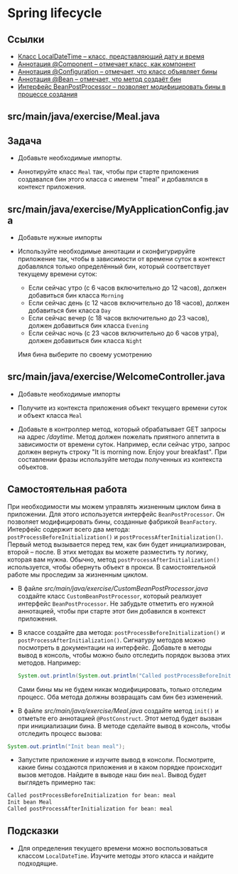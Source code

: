 # Spring lifecycle

## Ссылки

* [Класс LocalDateTime – класс, представляющий дату и время](https://docs.oracle.com/en/java/javase/11/docs/api/java.base/java/time/LocalDateTime.html)
* [Аннотация @Component – отмечает класс, как компонент](https://docs.spring.io/spring-framework/docs/current/javadoc-api/org/springframework/stereotype/Component.html)
* [Аннотация @Configuration – отмечает, что класс объявляет бины](https://docs.spring.io/spring-framework/docs/current/javadoc-api/org/springframework/context/annotation/Configuration.html)
* [Аннотация @Bean – отмечает, что метод создаёт бин](https://docs.spring.io/spring-framework/docs/current/javadoc-api/org/springframework/context/annotation/Bean.html)
* [Интерфейс BeanPostProcessor – позволяет модифицировать бины в процессе создания](https://docs.spring.io/spring-framework/docs/current/javadoc-api/org/springframework/beans/factory/config/BeanPostProcessor.html)

## src/main/java/exercise/Meal.java

## Задача

* Добавьте необходимые импорты.

* Аннотируйте класс `Meal` так, чтобы при старте приложения создавался бин этого класса c именем "meal" и добавлялся в контекст приложения.

## src/main/java/exercise/MyApplicationConfig.java

* Добавьте нужные импорты

* Используйте необходимые аннотации и сконфигурируйте приложение так, чтобы в зависимости от времени суток в контекст добавлялся только определённый бин, который соответствует текущему времени суток:

  * Если сейчас утро (с 6 часов включительно до 12 часов), должен добавиться бин класса `Morning`
  * Если сейчас день (с 12 часов включительно до 18 часов), должен добавиться бин класса `Day`
  * Если сейчас вечер (с 18 часов включительно до 23 часов), должен добавиться бин класса `Evening`
  * Если сейчас ночь (с 23 часов включительно до 6 часов утра), должен добавиться бин класса `Night`

  Имя бина выберите по своему усмотрению

## src/main/java/exercise/WelcomeController.java

* Добавьте необходимые импорты

* Получите из контекста приложения объект текущего времени суток и объект класса `Meal`

* Добавьте в контроллер метод, который обрабатывает GET запросы на адрес */daytime*. Метод должен пожелать приятного аппетита в зависимости от времени суток. Например, если сейчас утро, запрос должен вернуть строку "It is morning now. Enjoy your breakfast". При составлении фразы используйте методы полученных из контекста объектов.

## Самостоятельная работа

При необходимости мы можем управлять жизненным циклом бина в приложении. Для этого используется интерфейс `BeanPostProcessor`. Он позволяет модифицировать бины, созданные фабрикой `BeanFactory`. Интерфейс содержит всего два метода: `postProcessBeforeInitialization()` и `postProcessAfterInitialization()`. Первый метод вызывается перед тем, как бин будет инициализирован, второй – после. В этих методах вы можете разместить ту логику, которая вам нужна. Обычно, метод `postProcessAfterInitialization()` используется, чтобы обернуть объект в прокси. В самостоятельной работе мы проследим за жизненным циклом.

* В файле *src/main/java/exercise/CustomBeanPostProcessor.java* создайте класс `CustomBeanPostProcessor`, который реализует интерфейс `BeanPostProcessor`. Не забудьте отметить его нужной аннотацией, чтобы при старте этот бин добавился в контекст приложения.

* В классе создайте два метода: `postProcessBeforeInitialization()` и `postProcessAfterInitialization()`. Сигнатуру методов можно посмотреть в документации на интерфейс. Добавьте в методы вывод в консоль, чтобы можно было отследить порядок вызова этих методов. Например:

  ```java
  System.out.println(System.out.println("Called postProcessBeforeInitialization for bean: " + beanName));
  ```

  Сами бины мы не будем никак модифицировать, только отследим процесс. Оба метода должны возвращать сам бин без изменений.

* В файле *src/main/java/exercise/Meal.java* создайте метод `init()` и отметьте его аннотацией `@PostConstruct`. Этот метод будет вызван при инициализации бина. В методе сделайте вывод в консоль, чтобы отследить процесс вызова:

```java
System.out.println("Init bean meal");
```

* Запустите приложение и изучите вывод в консоли. Посмотрите, какие бины создаются приложения и в каком порядке происходит вызов методов. Найдите в выводе наш бин `meal`. Вывод будет выглядеть примерно так:

```bash
Called postProcessBeforeInitialization for bean: meal
Init bean Meal
Called postProcessAfterInitialization for bean: meal
```

## Подсказки

* Для определения текущего времени можно воспользоваться классом `LocalDateTime`. Изучите методы этого класса и найдите подходящие.
